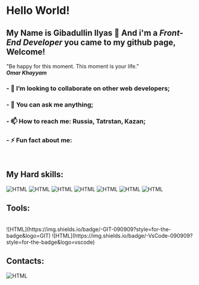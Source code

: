 # <h1>Hello World!</h1> 
 ## My Name is **Gibadullin Ilyas** 👋 And i'm a *Front-End Developer* you came to my github page, Welcome!
 
 
  "Be happy for this moment. This moment is your life."<br>
           ***Omar Khayyam***
   
### - 👯 I’m looking to collaborate on other web developers;
### - 💬 You can ask me anything;
### - 📫 How to reach me: Russia, Tatrstan, Kazan;
### - ⚡ Fun fact about me: 
<br>

   
## My Hard skills: <br>
![HTML](https://img.shields.io/badge/-HTML-090909?style=for-the-badge&logo=html5) 
![HTML](https://img.shields.io/badge/-CSS-090909?style=for-the-badge&logo=css3)
![HTML](https://img.shields.io/badge/-JavaScript-090909?style=for-the-badge&logo=javascript)
![HTML](https://img.shields.io/badge/-SASS-090909?style=for-the-badge&logo=saas)
![HTML](https://img.shields.io/badge/-BOOTSTRAP-090909?style=for-the-badge&logo=bootstrap)
![HTML](https://img.shields.io/badge/-GULP-090909?style=for-the-badge&logo=gulp)
![HTML](https://img.shields.io/badge/-WEBPACK-090909?style=for-the-badge&logo=webpack)


## Tools: 
<br>
![HTML](https://img.shields.io/badge/-GIT-090909?style=for-the-badge&logo=GIT)
![HTML](https://img.shields.io/badge/-VsCode-090909?style=for-the-badge&logo=vscode)
<br>

## Contacts:
![HTML](https://img.shields.io/badge/-GIT-090909?style=for-the-badge&logo=instagram)
